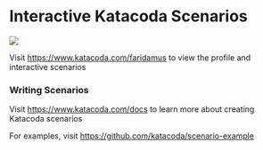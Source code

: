 # Interactive Katacoda Scenarios

[![](http://shields.katacoda.com/katacoda/faridamus/count.svg)](https://www.katacoda.com/faridamus "Get your profile on Katacoda.com")

Visit https://www.katacoda.com/faridamus to view the profile and interactive scenarios

### Writing Scenarios
Visit https://www.katacoda.com/docs to learn more about creating Katacoda scenarios

For examples, visit https://github.com/katacoda/scenario-example
